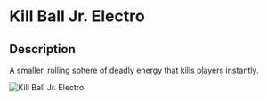 # Kill Ball Jr. Electro

## Description

A smaller, rolling sphere of deadly energy that kills players instantly.

![Kill Ball Jr. Electro](../../../.gitbook/assets/images/objects/gameplay/volumes/kill-ball-jr-electro.png)
